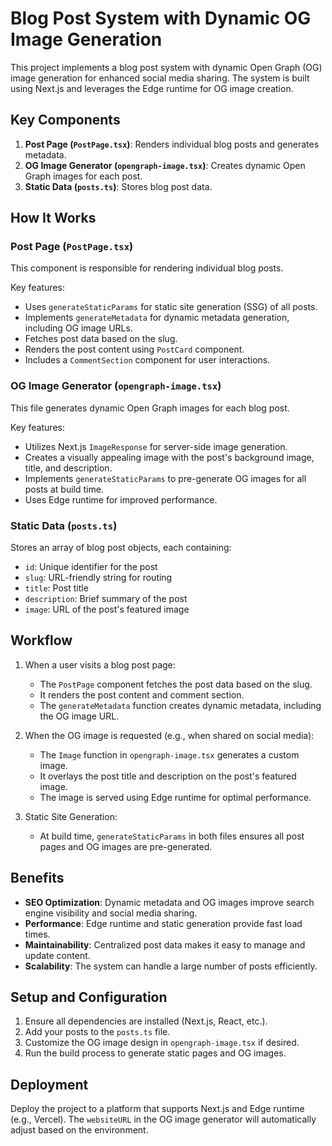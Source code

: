 # Blog Post System with Dynamic OG Image Generation

This project implements a blog post system with dynamic Open Graph (OG) image generation for enhanced social media sharing. The system is built using Next.js and leverages the Edge runtime for OG image creation.

## Key Components

1. **Post Page (`PostPage.tsx`)**: Renders individual blog posts and generates metadata.
2. **OG Image Generator (`opengraph-image.tsx`)**: Creates dynamic Open Graph images for each post.
3. **Static Data (`posts.ts`)**: Stores blog post data.

## How It Works

### Post Page (`PostPage.tsx`)

This component is responsible for rendering individual blog posts.

Key features:
- Uses `generateStaticParams` for static site generation (SSG) of all posts.
- Implements `generateMetadata` for dynamic metadata generation, including OG image URLs.
- Fetches post data based on the slug.
- Renders the post content using `PostCard` component.
- Includes a `CommentSection` component for user interactions.

### OG Image Generator (`opengraph-image.tsx`)

This file generates dynamic Open Graph images for each blog post.

Key features:
- Utilizes Next.js `ImageResponse` for server-side image generation.
- Creates a visually appealing image with the post's background image, title, and description.
- Implements `generateStaticParams` to pre-generate OG images for all posts at build time.
- Uses Edge runtime for improved performance.

### Static Data (`posts.ts`)

Stores an array of blog post objects, each containing:
- `id`: Unique identifier for the post
- `slug`: URL-friendly string for routing
- `title`: Post title
- `description`: Brief summary of the post
- `image`: URL of the post's featured image

## Workflow

1. When a user visits a blog post page:
   - The `PostPage` component fetches the post data based on the slug.
   - It renders the post content and comment section.
   - The `generateMetadata` function creates dynamic metadata, including the OG image URL.

2. When the OG image is requested (e.g., when shared on social media):
   - The `Image` function in `opengraph-image.tsx` generates a custom image.
   - It overlays the post title and description on the post's featured image.
   - The image is served using Edge runtime for optimal performance.

3. Static Site Generation:
   - At build time, `generateStaticParams` in both files ensures all post pages and OG images are pre-generated.

## Benefits

- **SEO Optimization**: Dynamic metadata and OG images improve search engine visibility and social media sharing.
- **Performance**: Edge runtime and static generation provide fast load times.
- **Maintainability**: Centralized post data makes it easy to manage and update content.
- **Scalability**: The system can handle a large number of posts efficiently.

## Setup and Configuration

1. Ensure all dependencies are installed (Next.js, React, etc.).
2. Add your posts to the `posts.ts` file.
3. Customize the OG image design in `opengraph-image.tsx` if desired.
4. Run the build process to generate static pages and OG images.

## Deployment

Deploy the project to a platform that supports Next.js and Edge runtime (e.g., Vercel). The `websiteURL` in the OG image generator will automatically adjust based on the environment.
